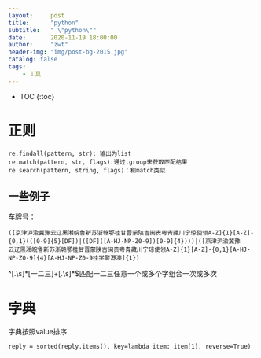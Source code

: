 ```yaml
---
layout:     post
title:      "python"
subtitle:   " \"python\""
date:       2020-11-19 18:00:00
author:     "zwt"
header-img: "img/post-bg-2015.jpg"
catalog: false
tags:
    - 工具
---
```

* TOC
{:toc}

# 正则

```
re.findall(pattern, str): 输出为list
re.match(pattern, str, flags):通过.group来获取匹配结果
re.search(pattern, string, flags)：和match类似
```
## 一些例子
车牌号：
```
([京津沪渝冀豫云辽黑湘皖鲁新苏浙赣鄂桂甘晋蒙陕吉闽贵粤青藏川宁琼使领A-Z]{1}[A-Z]-
{0,1}(([0-9]{5}[DF])|([DF]([A-HJ-NP-Z0-9])[0-9]{4})))|([京津沪渝冀豫
云辽黑湘皖鲁新苏浙赣鄂桂甘晋蒙陕吉闽贵粤青藏川宁琼使领A-Z]{1}[A-Z]-{0,1}[A-HJ-NP-Z0-9]{4}[A-HJ-NP-Z0-9挂学警港澳]{1})
```
^[.\s]\*[一二三]+[.\s]\*\$匹配一二三任意一个或多个字组合一次或多次

# 字典

字典按照value排序
```
reply = sorted(reply.items(), key=lambda item: item[1], reverse=True)
```